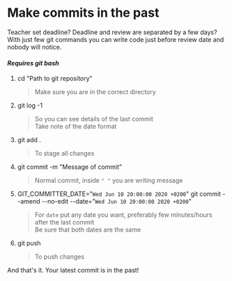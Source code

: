 # Make commits in the past

Teacher set deadline? Deadline and review are separated by a few days?\
With just few git commands you can write code just before review date and nobody will notice.

#### ***Requires git bash***

1. cd "Path to git repository"
    >Make sure you are in the correct directory
1. git log -1
    >So you can see details of the last commit\
    >Take note of the date format
1. git add .
    >To stage all changes
1. git commit -m "Message of commit"
    >Normal commit, inside `" "` you are writing message
1. GIT_COMMITTER_DATE="`Wed Jun 10 20:00:00 2020 +0200`" git commit --amend --no-edit --date="`Wed Jun 10 20:00:00 2020 +0200`"
    >For `date` put any date you want, preferably few minutes/hours after the last commit\
    >Be sure that both dates are the same
1. git push
    >To push changes

And that's it. Your latest commit is in the past!